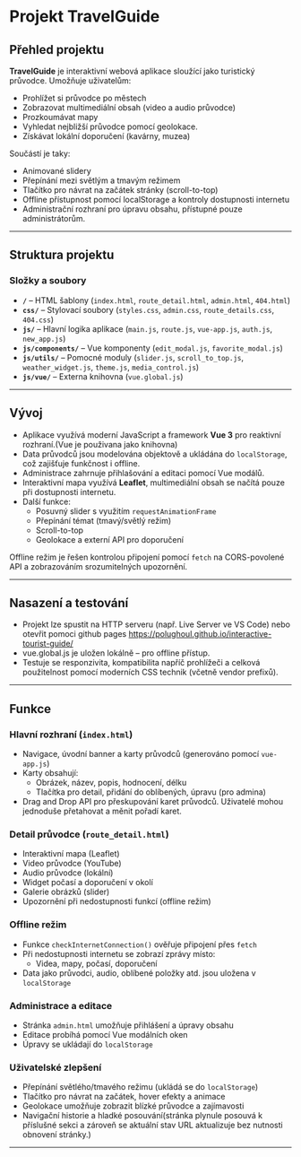 # Projekt TravelGuide

## Přehled projektu

**TravelGuide** je interaktivní webová aplikace sloužící jako turistický průvodce. Umožňuje uživatelům:

- Prohlížet si průvodce po městech
- Zobrazovat multimediální obsah (video a audio průvodce)
- Prozkoumávat mapy
- Vyhledat nejbližší průvodce pomocí geolokace. 
- Získávat lokální doporučení (kavárny, muzea)

Součástí je taky:
- Animované slidery
- Přepínání mezi světlým a tmavým režimem
- Tlačítko pro návrat na začátek stránky (scroll-to-top)
- Offline přístupnost pomocí localStorage a kontroly dostupnosti internetu
- Administrační rozhraní pro úpravu obsahu, přístupné pouze administrátorům.

---

## Struktura projektu

### Složky a soubory

- **`/`** – HTML šablony (`index.html`, `route_detail.html`, `admin.html`, `404.html`)
- **`css/`** – Stylovací soubory (`styles.css`, `admin.css`, `route_details.css`, `404.css`)
- **`js/`** – Hlavní logika aplikace (`main.js`, `route.js`, `vue-app.js`, `auth.js`, `new_app.js`)
- **`js/components/`** – Vue komponenty (`edit_modal.js`, `favorite_modal.js`)
- **`js/utils/`** – Pomocné moduly (`slider.js`, `scroll_to_top.js`, `weather_widget.js`, `theme.js`, `media_control.js`)
- **`js/vue/`** – Externa knihovna (`vue.global.js`)

---

## Vývoj

- Aplikace využívá moderní JavaScript a framework **Vue 3** pro reaktivní rozhraní.(Vue je použivana jako knihovna)
- Data průvodců jsou modelována objektově a ukládána do `localStorage`, což zajišťuje funkčnost i offline.
- Administrace zahrnuje přihlašování a editaci pomocí Vue modálů.
- Interaktivní mapa využívá **Leaflet**, multimediální obsah se načítá pouze při dostupnosti internetu.
- Další funkce:
  - Posuvný slider s využitím `requestAnimationFrame`
  - Přepínání témat (tmavý/světlý režim)
  - Scroll-to-top
  - Geolokace a externí API pro doporučení

Offline režim je řešen kontrolou připojení pomocí `fetch` na CORS-povolené API a zobrazováním srozumitelných upozornění.

---

## Nasazení a testování

- Projekt lze spustit na HTTP serveru (např. Live Server ve VS Code) nebo otevřit pomoci github pages https://polughoul.github.io/interactive-tourist-guide/
- vue.global.js je uložen lokálně – pro offline přístup.
- Testuje se responzivita, kompatibilita napříč prohlížeči a celková použitelnost pomocí moderních CSS technik (včetně vendor prefixů).

---

## Funkce

### Hlavní rozhraní (`index.html`)

- Navigace, úvodní banner a karty průvodců (generováno pomocí `vue-app.js`)
- Karty obsahují:
  - Obrázek, název, popis, hodnocení, délku
  - Tlačítka pro detail, přidání do oblíbených, úpravu (pro admina)
- Drag and Drop API pro přeskupování karet průvodců. Uživatelé mohou jednoduše přetahovat a měnit pořadí karet.

### Detail průvodce (`route_detail.html`)

- Interaktivní mapa (Leaflet)
- Video průvodce (YouTube)
- Audio průvodce (lokální)
- Widget počasí a doporučení v okolí
- Galerie obrázků (slider)
- Upozornění při nedostupnosti funkcí (offline režim)

### Offline režim

- Funkce `checkInternetConnection()` ověřuje připojení přes `fetch`
- Při nedostupnosti internetu se zobrazí zprávy místo:
  - Videa, mapy, počasí, doporučení
- Data jako průvodci, audio, oblíbené položky atd. jsou uložena v `localStorage`

### Administrace a editace

- Stránka `admin.html` umožňuje přihlášení a úpravy obsahu
- Editace probíhá pomocí Vue modálních oken
- Úpravy se ukládají do `localStorage`

### Uživatelské zlepšení

- Přepínání světlého/tmavého režimu (ukládá se do `localStorage`)
- Tlačítko pro návrat na začátek, hover efekty a animace
- Geolokace umožňuje zobrazit blízké průvodce a zajímavosti
- Navigační historie a hladké posouvání(stránka plynule posouvá k příslušné sekci a zároveň se aktuální stav URL aktualizuje bez nutnosti obnovení stránky.)

---
